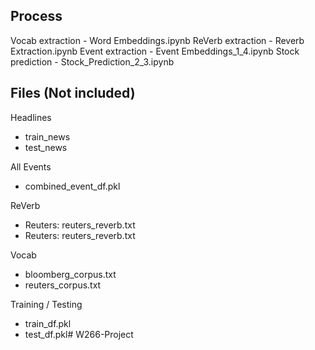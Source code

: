 ## Process
Vocab extraction - Word Embeddings.ipynb
ReVerb extraction - Reverb Extraction.ipynb
Event extraction - Event Embeddings_1_4.ipynb
Stock prediction - Stock_Prediction_2_3.ipynb

## Files (Not included)
Headlines
* train_news
* test_news

All Events
* combined_event_df.pkl

ReVerb
* Reuters: reuters_reverb.txt
* Reuters: reuters_reverb.txt

Vocab
* bloomberg_corpus.txt
* reuters_corpus.txt

Training / Testing
* train_df.pkl
* test_df.pkl# W266-Project
